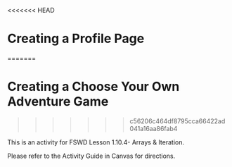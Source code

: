 <<<<<<< HEAD
# Creating a Profile Page
=======
# Creating a Choose Your Own Adventure Game
>>>>>>> c56206c464df8795cca66422ad041a16aa86fab4

This is an activity for FSWD Lesson 1.10.4- Arrays & Iteration.

Please refer to the Activity Guide in Canvas for directions.
